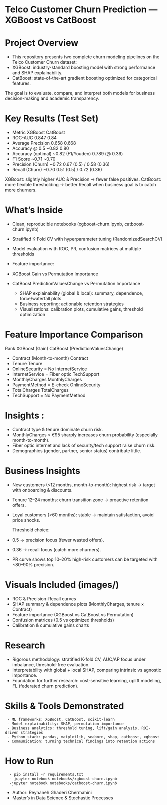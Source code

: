 # Telco Customer Churn Prediction — XGBoost vs CatBoost
#  Project Overview
   - This repository presents two complete churn modeling pipelines on the Telco Customer Churn dataset:
   - XGBoost: industry-standard boosting model with strong performance and SHAP explainability.
   - CatBoost: state-of-the-art gradient boosting optimized for categorical features.
     
The goal is to evaluate, compare, and interpret both models for business decision-making and academic transparency.
# Key Results (Test Set)
- Metric	XGBoost	CatBoost
- ROC-AUC	0.847	0.84
- Average Precision	0.658	0.668
- Accuracy @ 0.5	~0.82	0.80
- Accuracy (optimal)	~0.82 (F1/Youden)	0.789 (@ 0.36)
- F1 Score	~0.71	~0.70
- Precision (Churn)	~0.72	0.67 (0.5) / 0.58 (0.36)
- Recall (Churn)	~0.70	0.51 (0.5) / 0.72 (0.36)

 XGBoost: slightly higher AUC & Precision → fewer false positives.
 CatBoost: more flexible thresholding → better Recall when business goal is to catch more churners.

 # What’s Inside

- Clean, reproducible notebooks (xgboost-churn.ipynb, catboost-churn.ipynb)
- Stratified K-Fold CV with hyperparameter tuning (RandomizedSearchCV)
- Model evaluation with ROC, PR, confusion matrices at multiple thresholds
- Feature importance:

- XGBoost Gain vs Permutation Importance

- CatBoost PredictionValuesChange vs Permutation Importance
   - SHAP explainability (global & local): summary, dependence, force/waterfall plots
   - Business reporting: actionable retention strategies
   - Visualizations: calibration plots, cumulative gains, threshold optimization

 # Feature Importance Comparison
Rank	XGBoost (Gain)	CatBoost (PredictionValuesChange)
 - Contract (Month-to-month)	Contract
 - Tenure	Tenure
 - OnlineSecurity = No	InternetService
 - InternetService = Fiber optic	TechSupport
 - MonthlyCharges	MonthlyCharges
 - PaymentMethod = E-check	OnlineSecurity
 - TotalCharges	TotalCharges
 - TechSupport = No	PaymentMethod

 # Insights :
  - Contract type & tenure dominate churn risk.
  - MonthlyCharges > €95 sharply increases churn probability (especially month-to-month).
  - Fiber optic internet and lack of security/tech support raise churn risk.
  - Demographics (gender, partner, senior status) contribute little.
 # Business Insights
  - New customers (<12 months, month-to-month): highest risk → target with onboarding & discounts.
  - Tenure 12–24 months: churn transition zone → proactive retention offers.
  - Loyal customers (>60 months): stable → maintain satisfaction, avoid price shocks.

     Threshold choice:

  - 0.5 → precision focus (fewer wasted offers).
  - 0.36 → recall focus (catch more churners).
  - PR curve shows top 10–20% high-risk customers can be targeted with ~80–90% precision.
  # Visuals Included (images/)

   - ROC & Precision–Recall curves
   - SHAP summary & dependence plots (MonthlyCharges, tenure × Contract)
   - Feature importance (XGBoost vs CatBoost vs Permutation)
   - Confusion matrices (0.5 vs optimized thresholds)
   - Calibration & cumulative gains charts

  #  Research
   - Rigorous methodology: stratified K-fold CV, AUC/AP focus under imbalance, threshold-free evaluation.
   - Interpretability with global + local SHAP, comparing intrinsic vs agnostic importance.
   - Foundation for further research: cost-sensitive learning, uplift modeling, FL (federated churn prediction).
     
   # Skills & Tools Demonstrated
     - ML frameworks: XGBoost, CatBoost, scikit-learn
     - Model explainability: SHAP, permutation importance
     - Business analytics: threshold tuning, lift/gain analysis, ROI-driven strategies
     - Python stack: pandas, matplotlib, seaborn, shap, catboost, xgboost
     - Communication: turning technical findings into retention actions  

   #  How to Run
      - pip install -r requirements.txt
      - jupyter notebook notebooks/xgboost-churn.ipynb
      -jupyter notebook notebooks/catboost-churn.ipynb


  -  Author: Reyhaneh Ghaderi Chermahini
  -  Master’s in Data Science & Stochastic Processes   


